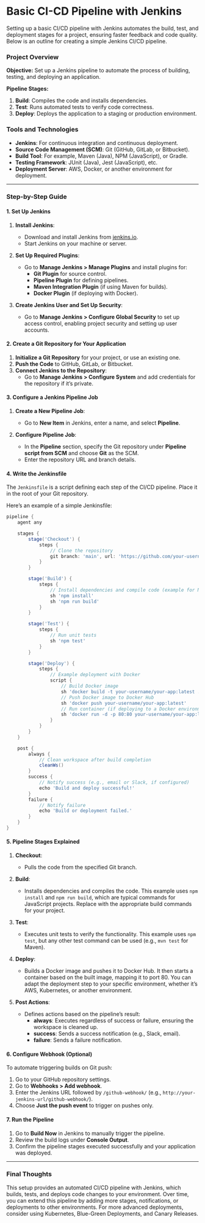 <h1>Basic CI-CD Pipeline with Jenkins</h1>

Setting up a basic CI/CD pipeline with Jenkins automates the build, test, and deployment stages for a project, ensuring faster feedback and code quality. Below is an outline for creating a simple Jenkins CI/CD pipeline.

### Project Overview

**Objective:** Set up a Jenkins pipeline to automate the process of building, testing, and deploying an application.

**Pipeline Stages:**
1. **Build**: Compiles the code and installs dependencies.
2. **Test**: Runs automated tests to verify code correctness.
3. **Deploy**: Deploys the application to a staging or production environment.

### Tools and Technologies

- **Jenkins**: For continuous integration and continuous deployment.
- **Source Code Management (SCM)**: Git (GitHub, GitLab, or Bitbucket).
- **Build Tool**: For example, Maven (Java), NPM (JavaScript), or Gradle.
- **Testing Framework**: JUnit (Java), Jest (JavaScript), etc.
- **Deployment Server**: AWS, Docker, or another environment for deployment.

---

### Step-by-Step Guide

#### 1. **Set Up Jenkins**

1. **Install Jenkins**:
   - Download and install Jenkins from [jenkins.io](https://www.jenkins.io/download/).
   - Start Jenkins on your machine or server.

2. **Set Up Required Plugins**:
   - Go to **Manage Jenkins > Manage Plugins** and install plugins for:
     - **Git Plugin** for source control.
     - **Pipeline Plugin** for defining pipelines.
     - **Maven Integration Plugin** (if using Maven for builds).
     - **Docker Plugin** (if deploying with Docker).
   
3. **Create Jenkins User and Set Up Security**:
   - Go to **Manage Jenkins > Configure Global Security** to set up access control, enabling project security and setting up user accounts.

#### 2. **Create a Git Repository for Your Application**

1. **Initialize a Git Repository** for your project, or use an existing one.
2. **Push the Code** to GitHub, GitLab, or Bitbucket.
3. **Connect Jenkins to the Repository**:
   - Go to **Manage Jenkins > Configure System** and add credentials for the repository if it’s private.

#### 3. **Configure a Jenkins Pipeline Job**

1. **Create a New Pipeline Job**:
   - Go to **New Item** in Jenkins, enter a name, and select **Pipeline**.

2. **Configure Pipeline Job**:
   - In the **Pipeline** section, specify the Git repository under **Pipeline script from SCM** and choose **Git** as the SCM.
   - Enter the repository URL and branch details.

#### 4. **Write the Jenkinsfile**

The `Jenkinsfile` is a script defining each step of the CI/CD pipeline. Place it in the root of your Git repository.

Here’s an example of a simple Jenkinsfile:

```groovy
pipeline {
    agent any

    stages {
        stage('Checkout') {
            steps {
                // Clone the repository
                git branch: 'main', url: 'https://github.com/your-username/your-repo.git'
            }
        }

        stage('Build') {
            steps {
                // Install dependencies and compile code (example for Node.js)
                sh 'npm install'
                sh 'npm run build'
            }
        }

        stage('Test') {
            steps {
                // Run unit tests
                sh 'npm test'
            }
        }

        stage('Deploy') {
            steps {
                // Example deployment with Docker
                script {
                    // Build Docker image
                    sh 'docker build -t your-username/your-app:latest .'
                    // Push Docker image to Docker Hub
                    sh 'docker push your-username/your-app:latest'
                    // Run container (if deploying to a Docker environment)
                    sh 'docker run -d -p 80:80 your-username/your-app:latest'
                }
            }
        }
    }

    post {
        always {
            // Clean workspace after build completion
            cleanWs()
        }
        success {
            // Notify success (e.g., email or Slack, if configured)
            echo 'Build and deploy successful!'
        }
        failure {
            // Notify failure
            echo 'Build or deployment failed.'
        }
    }
}
```

#### 5. **Pipeline Stages Explained**

1. **Checkout**:
   - Pulls the code from the specified Git branch.

2. **Build**:
   - Installs dependencies and compiles the code. This example uses `npm install` and `npm run build`, which are typical commands for JavaScript projects. Replace with the appropriate build commands for your project.

3. **Test**:
   - Executes unit tests to verify the functionality. This example uses `npm test`, but any other test command can be used (e.g., `mvn test` for Maven).

4. **Deploy**:
   - Builds a Docker image and pushes it to Docker Hub. It then starts a container based on the built image, mapping it to port 80. You can adapt the deployment step to your specific environment, whether it’s AWS, Kubernetes, or another environment.

5. **Post Actions**:
   - Defines actions based on the pipeline’s result:
     - **always**: Executes regardless of success or failure, ensuring the workspace is cleaned up.
     - **success**: Sends a success notification (e.g., Slack, email).
     - **failure**: Sends a failure notification.

#### 6. **Configure Webhook (Optional)**

To automate triggering builds on Git push:

1. Go to your GitHub repository settings.
2. Go to **Webhooks > Add webhook**.
3. Enter the Jenkins URL followed by `/github-webhook/` (e.g., `http://your-jenkins-url/github-webhook/`).
4. Choose **Just the push event** to trigger on pushes only.

#### 7. **Run the Pipeline**

1. Go to **Build Now** in Jenkins to manually trigger the pipeline.
2. Review the build logs under **Console Output**.
3. Confirm the pipeline stages executed successfully and your application was deployed.

---

### Final Thoughts

This setup provides an automated CI/CD pipeline with Jenkins, which builds, tests, and deploys code changes to your environment. Over time, you can extend this pipeline by adding more stages, notifications, or deployments to other environments. For more advanced deployments, consider using Kubernetes, Blue-Green Deployments, and Canary Releases.
